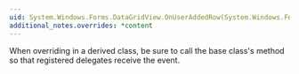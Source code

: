```yaml
---
uid: System.Windows.Forms.DataGridView.OnUserAddedRow(System.Windows.Forms.DataGridViewRowEventArgs)
additional_notes.overrides: *content
---
```


<p>When overriding <xref href="System.Windows.Forms.DataGridView.OnUserAddedRow(System.Windows.Forms.DataGridViewRowEventArgs)"></xref> in a derived class, be sure to call the base class's <xref href="System.Windows.Forms.DataGridView.OnUserAddedRow(System.Windows.Forms.DataGridViewRowEventArgs)"></xref> method so that registered delegates receive the event.</p>


